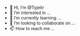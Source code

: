 - 👋 Hi, I’m @Tyjeitr
- 👀 I’m interested in ...
- 🌱 I’m currently learning ...
- 💞️ I’m looking to collaborate on ...
- 📫 How to reach me ...

<!---
Tyjeitr/Tyjeitr is a ✨ special ✨ repository because its `README.md` (this file) appears on your GitHub profile.
You can click the Preview link to take a look at your changes.
--->
